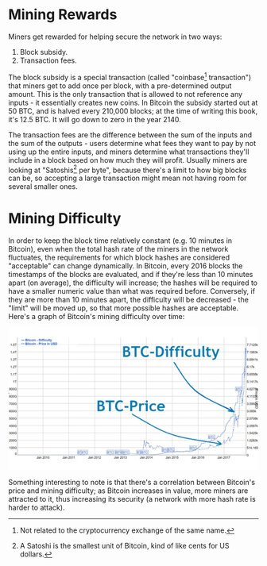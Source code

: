 # Mining Rewards

Miners get rewarded for helping secure the network in two ways:

1. Block subsidy.
2. Transaction fees.

The block subsidy is a special transaction (called "coinbase[^1] transaction") that miners get to add once per block, with a pre-determined output amount. This is the only transaction that is allowed to not reference any inputs - it essentially creates new coins. In Bitcoin the subsidy started out at 50 BTC, and is halved every 210,000 blocks; at the time of writing this book, it's 12.5 BTC. It will go down to zero in the year 2140.

The transaction fees are the difference between the sum of the inputs and the sum of the outputs - users determine what fees they want to pay by not using up the entire inputs, and miners determine what transactions they'll include in a block based on how much they will profit. Usually miners are looking at "Satoshis[^2] per byte", because there's a limit to how big blocks can be, so accepting a large transaction might mean not having room for several smaller ones.

# Mining Difficulty

In order to keep the block time relatively constant (e.g. 10 minutes in Bitcoin), even when the total hash rate of the miners in the network fluctuates, the requirements for which block hashes are considered "acceptable" can change dynamically. In Bitcoin, every 2016 blocks the timestamps of the blocks are evaluated, and if they're less than 10 minutes apart (on average), the difficulty will increase; the hashes will be required to have a smaller numeric value than what was required before. Conversely, if they are more than 10 minutes apart, the difficulty will be decreased - the "limit" will be moved up, so that more possible hashes are acceptable. Here's a graph of Bitcoin's mining difficulty over time:

![](/content/part-1-blockchain-networks-concepts/mining-and-mining-pools/difficulty.png)

Something interesting to note is that there's a correlation between Bitcoin's price and mining difficulty; as Bitcoin increases in value, more miners are attracted to it, thus increasing its security (a network with more hash rate is harder to attack).

[^1]: Not related to the cryptocurrency exchange of the same name.
[^2]: A Satoshi is the smallest unit of Bitcoin, kind of like cents for US dollars.